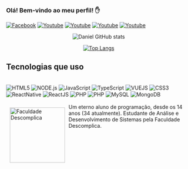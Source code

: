 ### Olá! Bem-vindo ao meu perfil! ✋

[![Facebook](https://img.shields.io/badge/Facebook-1877F2?style=for-the-badge&logo=facebook&logoColor=white)](https://www.facebook.com/danielmalencar)
[![Youtube](https://img.shields.io/badge/YouTube-FF0000?style=for-the-badge&logo=youtube&logoColor=white)](https://www.youtube.com/user/thedmellow)
[![Youtube](https://img.shields.io/badge/Blogger-FF5722?style=for-the-badge&logo=blogger&logoColor=white)](https://danielmeloalencar.blogspot.com/)
[![Youtube](https://img.shields.io/badge/Gmail-D14836?style=for-the-badge&logo=gmail&logoColor=white)](mailto:danielmalencar2011@gmail.com)
[![Youtube](https://img.shields.io/badge/WhatsApp-25D366?style=for-the-badge&logo=whatsapp&logoColor=white)](mailto:danielmalencar2011@gmail.com)

<div style="text-align:center">

![Daniel GitHub stats](https://github-readme-stats.vercel.app/api?username=danielmeloalencar&show_icons=true&theme=dracula)

[![Top Langs](https://github-readme-stats.vercel.app/api/top-langs/?username=danielmeloalencar&layout=compact)](https://github.com/danielmeloalencar/github-readme-stats)

</div>

## Tecnologias que uso
<div style="display: inline-block"> <br/>
<img src="https://img.shields.io/badge/HTML5-E34F26?style=for-the-badge&logo=html5&logoColor=white" alt="HTML5" align="center"/>
<img src="https://img.shields.io/badge/Node.js-43853D?style=for-the-badge&logo=node.js&logoColor=white" alt="NODE.js" align="center"/>
<img src="https://img.shields.io/badge/JavaScript-323330?style=for-the-badge&logo=javascript&logoColor=F7DF1E" alt="JavaScript" align="center"/>
<img src="https://img.shields.io/badge/TypeScript-007ACC?style=for-the-badge&logo=typescript&logoColor=white" alt="TypeScript" align="center"/>
<img src="https://img.shields.io/badge/Vue.js-35495E?style=for-the-badge&logo=vue.js&logoColor=4FC08D" alt="VUEJS" align="center"/>
<img src="https://img.shields.io/badge/CSS3-1572B6?style=for-the-badge&logo=css3&logoColor=white" alt="CSS3" align="center"/>
<img src="https://img.shields.io/badge/React_Native-20232A?style=for-the-badge&logo=react&logoColor=61DAFB" alt="ReactNative" align="center"/>
<img src="https://img.shields.io/badge/React-20232A?style=for-the-badge&logo=react&logoColor=61DAFB" alt="ReactJS" align="center"/>
<img src="https://img.shields.io/badge/PHP-777BB4?style=for-the-badge&logo=php&logoColor=white" alt="PHP" align="center"/>
<img src="https://img.shields.io/badge/Laravel-FF2D20?style=for-the-badge&logo=laravel&logoColor=white" alt="PHP" align="center"/>
<img src="https://img.shields.io/badge/MySQL-00000F?style=for-the-badge&logo=mysql&logoColor=white" alt="MySQL" align="center"/>
<img src="https://img.shields.io/badge/MongoDB-4EA94B?style=for-the-badge&logo=mongodb&logoColor=white" alt="MongoDB" align="center"/>
</div> <br/><br/>

<div>
<img src="https://logodownload.org/wp-content/uploads/2016/11/descomplica-logo.png" alt="Faculdade Descomplica" align="left" width="150px" style="margin:10px"/> Um eterno aluno de programação, desde os 14 anos (34 atualmente). Estudante de Análise e Desenvolvimento de Sistemas pela Faculdade Descomplica.
</div>


